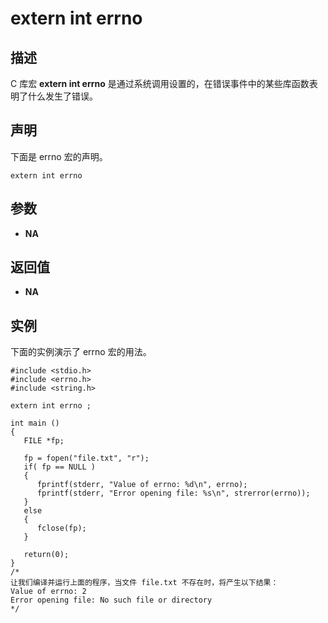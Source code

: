# extern int errno

## 描述

C 库宏 **extern int errno** 是通过系统调用设置的，在错误事件中的某些库函数表明了什么发生了错误。

## 声明

下面是 errno 宏的声明。

```
extern int errno
```

## 参数

- **NA**

## 返回值

- **NA**

## 实例

下面的实例演示了 errno 宏的用法。

```
#include <stdio.h>
#include <errno.h>
#include <string.h>
 
extern int errno ;
 
int main ()
{
   FILE *fp;
 
   fp = fopen("file.txt", "r");
   if( fp == NULL ) 
   {
      fprintf(stderr, "Value of errno: %d\n", errno);
      fprintf(stderr, "Error opening file: %s\n", strerror(errno));
   }
   else 
   {
      fclose(fp);
   }
   
   return(0);
}
/*
让我们编译并运行上面的程序，当文件 file.txt 不存在时，将产生以下结果：
Value of errno: 2
Error opening file: No such file or directory
*/
```







